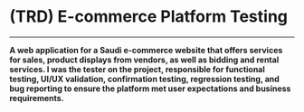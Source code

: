 # (TRD) E-commerce Platform Testing

---

**A web application for a Saudi e-commerce website that offers services for sales, product displays from vendors, as well as bidding and rental services. I was the tester on the project, responsible for functional testing, UI/UX validation, confirmation testing, regression testing, and bug reporting to ensure the platform met user expectations and business requirements.**
